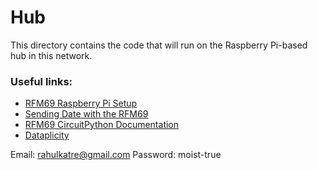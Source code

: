 # Hub

This directory contains the code that will run on the Raspberry Pi-based hub in this network.

### Useful links:

- [RFM69 Raspberry Pi Setup](https://learn.adafruit.com/adafruit-radio-bonnets/rfm69-raspberry-pi-setup)
- [Sending Date with the RFM69](https://learn.adafruit.com/adafruit-radio-bonnets/sending-data-with-the-rfm69)
- [RFM69 CircuitPython Documentation](https://circuitpython.readthedocs.io/projects/rfm69/en/latest/examples.html)
- [Dataplicity](https://www.dataplicity.com/devices/) 

Email: rahulkatre@gmail.com
Password: moist-true

